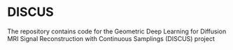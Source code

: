 # DISCUS
The repository contains code for the Geometric Deep Learning for Diffusion MRI Signal Reconstruction with Continuous Samplings (DISCUS) project
